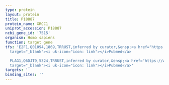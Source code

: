 ```yaml
---
type: protein
layout: protein
title: P18887
protein_name: XRCC1
uniprot_accession: P18887
ncbi_gene_id: '7515'
organism: Homo sapiens
function: target gene
tfs: 'E2F1,Q01094,1869,TRRUST,inferred by curator,&ensp;<a href="https://www.ncbi.nlm.nih.gov/pubmed/?term=19031698%5Buid%5D"
  target="_blank"><i uk-icon="icon: link"></i>Pubmed</a>

  PLAG1,Q6DJT9,5324,TRRUST,inferred by curator,&ensp;<a href="https://www.ncbi.nlm.nih.gov/pubmed/?term=16596326%5Buid%5D"
  target="_blank"><i uk-icon="icon: link"></i>Pubmed</a>'
targets: ''
binding_sites: ''
---
```

